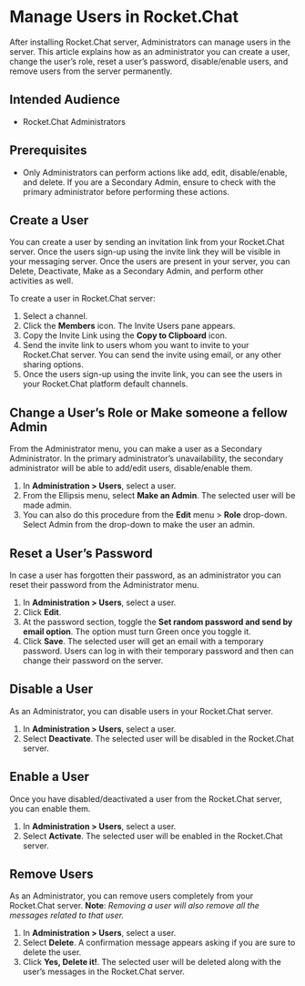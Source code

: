 # Manage Users in Rocket.Chat

After installing Rocket.Chat server, Administrators can manage users in the server. This article explains how as an administrator you can create a user, change the user’s role, reset a user’s password, disable/enable users, and remove users from the server permanently. 

## Intended Audience

* Rocket.Chat Administrators 

## Prerequisites 

* Only Administrators can perform actions like add, edit, disable/enable, and delete. If you are a Secondary Admin, ensure to check with the primary administrator before performing these actions. 

## Create a User 

You can create a user by sending an invitation link from your Rocket.Chat server. Once the users sign-up using the invite link they will be visible in your messaging server. Once the users are present in your server, you can Delete, Deactivate, Make as a Secondary Admin, and perform other activities as well. 

To create a user in Rocket.Chat server: 
1. Select a channel. 
2. Click the **Members** icon. The Invite Users pane appears. 
3. Copy the Invite Link using the **Copy to Clipboard** icon. 
4. Send the invite link to users whom you want to invite to your Rocket.Chat server. You can send the invite using email, or any other sharing options. 
5. Once the users sign-up using the invite link, you can see the users in your Rocket.Chat platform default channels. 

## Change a User’s Role or Make someone a fellow Admin
From the Administrator menu, you can make a user as a Secondary Administrator. In the primary administrator’s unavailability, the secondary administrator will be able to add/edit users, disable/enable them. 
1. In **Administration > Users**, select a user. 
2. From the Ellipsis menu, select **Make an Admin**. The selected user will be made admin. 
3. You can also do this procedure from the **Edit** menu > **Role** drop-down. Select Admin from the drop-down to make the user an admin. 


## Reset a User’s Password 
In case a user has forgotten their password, as an administrator you can reset their password from the Administrator menu.

1. In **Administration > Users**, select a user. 
2. Click **Edit**. 
3. At the password section, toggle the **Set random password and send by email option**. The option must turn Green once you toggle it. 
4. Click **Save**. The selected user will get an email with a temporary password. Users can log in with their temporary password and then can change their password on the server. 


## Disable a User 
As an Administrator, you can disable users in your Rocket.Chat server. 
1. In **Administration > Users**, select a user. 
2. Select **Deactivate**. The selected user will be disabled in the Rocket.Chat server. 


## Enable a User
Once you have disabled/deactivated a user from the Rocket.Chat server, you can enable them. 

1. In **Administration > Users**, select a user. 
2. Select **Activate**. The selected user will be enabled in the Rocket.Chat server. 

## Remove Users 
As an Administrator, you can remove users completely from your Rocket.Chat server. 
**Note**: _Removing a user will also remove all the messages related to that user._

1. In **Administration > Users**, select a user. 
2. Select **Delete**. A confirmation message appears asking if you are sure to delete the user.
3. Click **Yes, Delete it!**. The selected user will be deleted along with the user’s messages in the Rocket.Chat server. 




